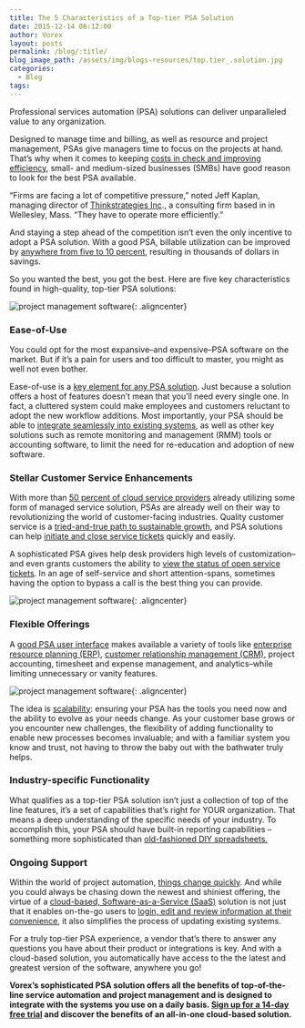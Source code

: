```yaml
---
title: The 5 Characteristics of a Top-tier PSA Solution
date: 2015-12-14 06:12:00
author: Vorex
layout: posts
permalink: /blog/:title/
blog_image_path: /assets/img/blogs-resources/top.tier_.solution.jpg
categories:
  - Blog
tags:  
---
```



Professional services automation (PSA) solutions can deliver unparalleled value to any organization.

Designed to manage time and billing, as well as resource and project management, PSAs give managers time to focus on the projects at hand. That’s why when it comes to keeping [costs in check and improving efficiency](http://searchenterprisewan.techtarget.com/definition/managed-service-provider), small- and medium-sized businesses (SMBs) have good reason to look for the best PSA available.

“Firms are facing a lot of competitive pressure,” noted Jeff Kaplan, managing director of [Thinkstrategies Inc](http://thinkstrategies.com/)., a consulting firm based in in Wellesley, Mass. “They have to operate more efficiently.”

And staying a step ahead of the competition isn’t even the only incentive to adopt a PSA solution. With a good PSA, billable utilization can be improved by [anywhere from five to 10 percent](http://spiresearch.com/downloads/whitepapers/evaluating-psa-white-paper.pdf), resulting in thousands of dollars in savings.

So you wanted the best, you got the best. Here are five key characteristics found in high-quality, top-tier PSA solutions:

![project management software](https://media.giphy.com/media/WXOHZ9qMvVxGE/giphy.gif){: .aligncenter}

### Ease-of-Use

You could opt for the most expansive–and expensive–PSA software on the market. But if it’s a pain for users and too difficult to master, you might as well not even bother.

Ease-of-use is a [key element for any PSA solution](http://www.vorex.com/why-ease-of-use-matters-when-it-comes-to-your-psa-solution/). Just because a solution offers a host of features doesn’t mean that you’ll need every single one. In fact, a cluttered system could make employees and customers reluctant to adopt the new workflow additions. Most importantly, your PSA should be able to [integrate seamlessly into existing systems](http://www.vorex.com/the-top-4-reasons-why-integrations-are-vital-for-psa-solutions/), as well as other key solutions such as remote monitoring and management (RMM) tools or accounting software, to limit the need for re-education and adoption of new software.

### Stellar Customer Service Enhancements

With more than [50 percent of cloud service providers](http://www.channelinsider.com/blogs/cloud-computing/taking-psa-and-rmm-into-the-cloud.html/) already utilizing some form of managed service solution, PSAs are already well on their way to revolutionizing the world of customer-facing industries. Quality customer service is a [tried-and-true path to sustainable growth](http://www.vorex.com/4-ways-stellar-service-desk-ticketing-can-grow-your-business/), and PSA solutions can help [initiate and close service tickets](http://www.vorex.com/product/help-desk-and-ticketing/) quickly and easily.

A sophisticated PSA gives help desk providers high levels of customization–and even grants customers the ability to [view the status of open service tickets](http://www.vorex.com/how-a-good-psa-positively-impacts-customer-service/). In an age of self-service and short attention-spans, sometimes having the option to bypass a call is the best thing you can provide.

![project management software](https://media.giphy.com/media/gRzlEuTwVBIBO/giphy.gif){: .aligncenter}

### Flexible Offerings

A [good PSA user interface](http://www.vorex.com/how-a-good-psa-user-interface-ui-impacts-your-success/) makes available a variety of tools like [enterprise resource planning (ERP)](http://www.vorex.com/characteristics-of-a-modern-erp/), [customer relationship management (CRM)](http://www.vorex.com/product/customer-relationship-management/), project accounting, timesheet and expense management, and analytics–while limiting unnecessary or vanity features.

![project management software](https://media.giphy.com/media/sAjc0Gm7rlyo0/giphy.gif){: .aligncenter}

The idea is [scalability](http://www.bsminfo.com/doc/top-most-overlooked-professional-services-automation-psa-features-0001): ensuring your PSA has the tools you need now and the ability to evolve as your needs change. As your customer base grows or you encounter new challenges, the flexibility of adding functionality to enable new processes becomes invaluable; and with a familiar system you know and trust, not having to throw the baby out with the bathwater truly helps.

### Industry-specific Functionality

What qualifies as a top-tier PSA solution isn’t just a collection of top of the line features, it’s a set of capabilities that’s right for YOUR organization. That means a deep understanding of the specific needs of your industry. To accomplish this, your PSA should have built-in reporting capabilities –something more sophisticated than [old-fashioned DIY spreadsheets.](http://www.vorex.com/step-away-from-the-spreadsheets-how-diy-business-tracking-is-a-business-fail/)

### Ongoing Support

Within the world of project automation, [things change quickly](http://www.vorex.com/why-your-project-management-and-erp-technology-needs-an-update/). And while you could always be chasing down the newest and shiniest offering, the virtue of a [cloud-based, Software-as-a-Service (SaaS)](http://www.vorex.com/take-your-digital-organization-higher-with-a-cloud-based-solution/) solution is not just that it enables on-the-go users to [login, edit and review information at their convenience](http://www.business-software.com/blog/5-features-psa-software/), it also simplifies the process of updating existing systems.

For a truly top-tier PSA experience, a vendor that’s there to answer any questions you have about their product or integrations is key. And with a cloud-based solution, you automatically have access to the the latest and greatest version of the software, anywhere you go!

**Vorex’s sophisticated PSA solution offers all the benefits of top-of-the-line service automation and project management and is designed to integrate with the systems you use on a daily basis. [Sign up for a 14-day free trial](http://www.vorex.com/product/) and discover the benefits of an all-in-one cloud-based solution.**
